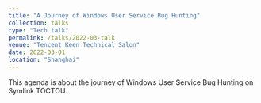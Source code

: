 ```yaml
---
title: "A Journey of Windows User Service Bug Hunting"
collection: talks
type: "Tech talk"
permalink: /talks/2022-03-talk
venue: "Tencent Keen Technical Salon"
date: 2022-03-01
location: "Shanghai"
---
```


This agenda is about the journey of Windows User Service Bug Hunting on Symlink TOCTOU.
